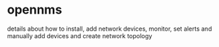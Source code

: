 # opennms
details about how to install, add network devices, monitor, set alerts and manually add devices and create network topology
